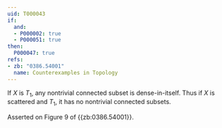 ```yaml
---
uid: T000043
if:
  and:
  - P000002: true
  - P000051: true
then:
  P000047: true
refs:
- zb: "0386.54001"
  name: Counterexamples in Topology
---
```


If $X$ is $T_1$, any nontrivial connected subset is dense-in-itself. Thus if $X$ is scattered and $T_1$, it has no nontrivial connected subsets.

Asserted on Figure 9 of {{zb:0386.54001}}.
